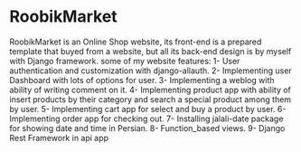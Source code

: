 # RoobikMarket

RoobikMarket is an Online Shop website, its front-end is a prepared template that buyed from a website, but all its back-end design is by myself with Django framework.
some of my website features:
1- User authentication and customization with django-allauth.
2- Implementing user Dashboard with lots of options for user.
3- Implementing a weblog with ability of writing comment on it.
4- Implementing product app with ability of insert products by their category and search a special product among them by user.
5- Implementing cart app for select and buy a product by user.
6- Implementing order app for checking out.
7- Installing jalali-date package for showing date and time in Persian.
8- Function_based views.
9- Django Rest Framework in api app
